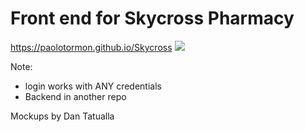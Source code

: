 # Front end for Skycross Pharmacy

<https://paolotormon.github.io/Skycross>
![](https://github.com/paolotormon/SkyCross/blob/master/images/skycross.gif)

Note: 
- login works with ANY credentials
- Backend in another repo

Mockups by Dan Tatualla
